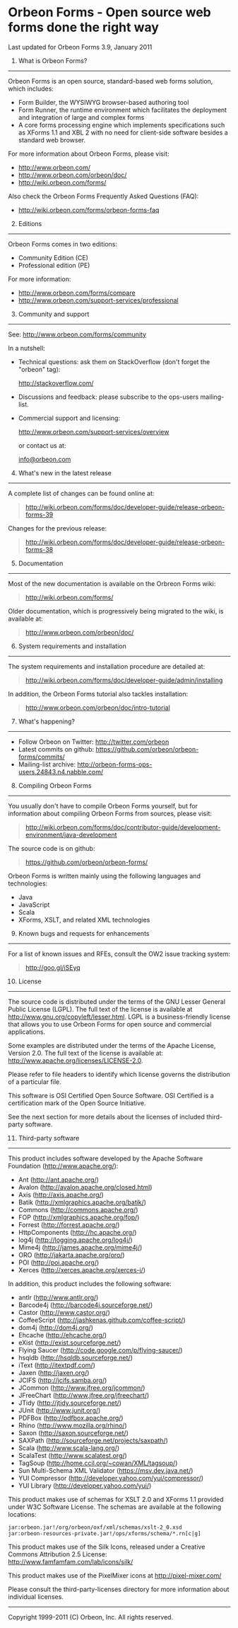 Orbeon Forms - Open source web forms done the right way
=======================================================

Last updated for Orbeon Forms 3.9, January 2011


1. What is Orbeon Forms?
------------------------

Orbeon Forms is an open source, standard-based web forms solution, which
includes:

- Form Builder, the WYSIWYG browser-based authoring tool
- Form Runner, the runtime environment which facilitates the deployment and
  integration of large and complex forms
- A core forms processing engine which implements specifications such as XForms 1.1
  and XBL 2 with no need for client-side software besides a standard web browser.

For more information about Orbeon Forms, please visit:

- <http://www.orbeon.com/>
- <http://www.orbeon.com/orbeon/doc/>
- <http://wiki.orbeon.com/forms/>

Also check the Orbeon Forms Frequently Asked Questions (FAQ):

- <http://wiki.orbeon.com/forms/orbeon-forms-faq>


2. Editions
-----------

Orbeon Forms comes in two editions:

- Community Edition (CE)
- Professional edition (PE)

For more information:

- <http://www.orbeon.com/forms/compare>
- <http://www.orbeon.com/support-services/professional>


3. Community and support
------------------------

See: <http://www.orbeon.com/forms/community>

In a nutshell:

- Technical questions: ask them on StackOverflow (don't forget the "orbeon"
  tag):

  <http://stackoverflow.com/>

- Discussions and feedback: please subscribe to the ops-users mailing-list.

- Commercial support and licensing:

  <http://www.orbeon.com/support-services/overview>

  or contact us at:

  <info@orbeon.com>


4. What's new in the latest release
-----------------------------------

A complete list of changes can be found online at:

> <http://wiki.orbeon.com/forms/doc/developer-guide/release-orbeon-forms-39>

Changes for the previous release:

> <http://wiki.orbeon.com/forms/doc/developer-guide/release-orbeon-forms-38>


5. Documentation
----------------

Most of the new documentation is available on the Orbreon Forms wiki:

> <http://wiki.orbeon.com/forms/>

Older documentation, which is progressively being migrated to the wiki,
is available at:

> <http://www.orbeon.com/orbeon/doc/>


6. System requirements and installation
---------------------------------------

The system requirements and installation procedure are detailed at:

> <http://wiki.orbeon.com/forms/doc/developer-guide/admin/installing>

In addition, the Orbeon Forms tutorial also tackles installation:

> <http://www.orbeon.com/orbeon/doc/intro-tutorial>


7. What's happening?
--------------------

- Follow Orbeon on Twitter: <http://twitter.com/orbeon>
- Latest commits on github: <https://github.com/orbeon/orbeon-forms/commits/>
- Mailing-list archive: <http://orbeon-forms-ops-users.24843.n4.nabble.com/>


8. Compiling Orbeon Forms
-------------------------

You usually don't have to compile Orbeon Forms yourself, but for
information about compiling Orbeon Forms from sources, please visit:

> <http://wiki.orbeon.com/forms/doc/contributor-guide/development-environment/java-development>

The source code is on github:

> <https://github.com/orbeon/orbeon-forms/>

Orbeon Forms is written mainly using the following languages and technologies:

- Java
- JavaScript
- Scala
- XForms, XSLT, and related XML technologies


9. Known bugs and requests for enhancements
-------------------------------------------

For a list of known issues and RFEs, consult the OW2 issue tracking system:

> <http://goo.gl/iSEyq>


10. License
-----------

The source code is distributed under the terms of the GNU Lesser General
Public License (LGPL). The full text of the license is available at
<http://www.gnu.org/copyleft/lesser.html>. LGPL is a business-friendly
license that allows you to use Orbeon Forms for open source and
commercial applications.

Some examples are distributed under the terms of the Apache License,
Version 2.0. The full text of the license is available at:
<http://www.apache.org/licenses/LICENSE-2.0>.

Please refer to file headers to identify which license governs the
distribution of a particular file.

This software is OSI Certified Open Source Software. OSI Certified is
a certification mark of the Open Source Initiative.

See the next section for more details about the licenses of included
third-party software.


11. Third-party software
------------------------

This product includes software developed by the Apache Software Foundation
(http://www.apache.org/):

- Ant (<http://ant.apache.org/>)
- Avalon (<http://avalon.apache.org/closed.html>)
- Axis (<http://axis.apache.org/>)
- Batik (<http://xmlgraphics.apache.org/batik/>)
- Commons (<http://commons.apache.org/>)
- FOP (<http://xmlgraphics.apache.org/fop/>)
- Forrest (<http://forrest.apache.org/>)
- HttpComponents (<http://hc.apache.org/>)
- log4j (<http://logging.apache.org/log4j/>)
- Mime4j (<http://james.apache.org/mime4j/>)
- ORO (<http://jakarta.apache.org/oro/>)
- POI (<http://poi.apache.org/>)
- Xerces (<http://xerces.apache.org/xerces-j/>)

In addition, this product includes the following software:

- antlr (<http://www.antlr.org/>)
- Barcode4j (<http://barcode4j.sourceforge.net/>)
- Castor (<http://www.castor.org/>)
- CoffeeScript (<http://jashkenas.github.com/coffee-script/>)
- dom4j (<http://dom4j.org/>)
- Ehcache (<http://ehcache.org/>)
- eXist (<http://exist.sourceforge.net/>)
- Flying Saucer (<http://code.google.com/p/flying-saucer/>)
- hsqldb (<http://hsqldb.sourceforge.net/>)
- iText (<http://itextpdf.com/>)
- Jaxen (<http://jaxen.org/>)
- JCIFS (<http://jcifs.samba.org/>)
- JCommon (<http://www.jfree.org/jcommon/>)
- JFreeChart (<http://www.jfree.org/jfreechart/>)
- JTidy (<http://jtidy.sourceforge.net/>)
- JUnit (<http://www.junit.org/>)
- PDFBox (<http://pdfbox.apache.org/>)
- Rhino (<http://www.mozilla.org/rhino/>)
- Saxon (<http://saxon.sourceforge.net/>)
- SAXPath (<http://sourceforge.net/projects/saxpath/>)
- Scala (<http://www.scala-lang.org/>)
- ScalaTest (<http://www.scalatest.org/>)
- TagSoup (<http://home.ccil.org/~cowan/XML/tagsoup/>)
- Sun Multi-Schema XML Validator (<https://msv.dev.java.net/>)
- YUI Compressor (<http://developer.yahoo.com/yui/compressor/>)
- YUI Library (<http://developer.yahoo.com/yui/>)

This product makes use of schemas for XSLT 2.0 and XForms 1.1 provided
under W3C Software License. The schemas are available at the following
locations:

    jar:orbeon.jar!/org/orbeon/oxf/xml/schemas/xslt-2_0.xsd
    jar:orbeon-resources-private.jar!/ops/xforms/schema/*.rn[c|g]

This product makes use of the Silk Icons, released under a Creative Commons
Attribution 2.5 License: http://www.famfamfam.com/lab/icons/silk/

This product makes use of the PixelMixer icons at http://pixel-mixer.com/

Please consult the third-party-licenses directory for more information
about individual licenses.

---

Copyright 1999-2011 (C) Orbeon, Inc. All rights reserved.
